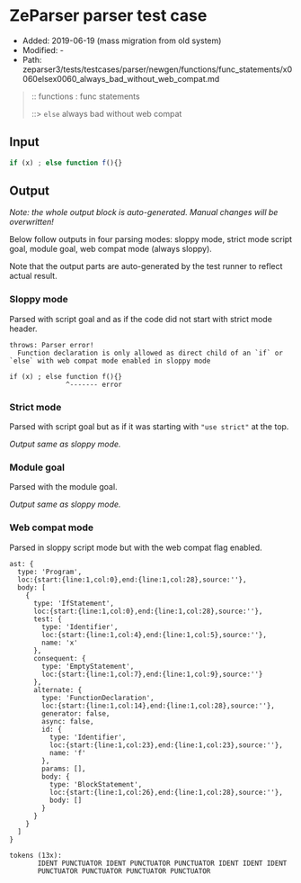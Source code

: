 # ZeParser parser test case

- Added: 2019-06-19 (mass migration from old system)
- Modified: -
- Path: zeparser3/tests/testcases/parser/newgen/functions/func_statements/x0060elsex0060_always_bad_without_web_compat.md

> :: functions : func statements
>
> ::> `else` always bad without web compat

## Input

`````js
if (x) ; else function f(){}
`````

## Output

_Note: the whole output block is auto-generated. Manual changes will be overwritten!_

Below follow outputs in four parsing modes: sloppy mode, strict mode script goal, module goal, web compat mode (always sloppy).

Note that the output parts are auto-generated by the test runner to reflect actual result.

### Sloppy mode

Parsed with script goal and as if the code did not start with strict mode header.

`````
throws: Parser error!
  Function declaration is only allowed as direct child of an `if` or `else` with web compat mode enabled in sloppy mode

if (x) ; else function f(){}
              ^------- error
`````

### Strict mode

Parsed with script goal but as if it was starting with `"use strict"` at the top.

_Output same as sloppy mode._

### Module goal

Parsed with the module goal.

_Output same as sloppy mode._

### Web compat mode

Parsed in sloppy script mode but with the web compat flag enabled.

`````
ast: {
  type: 'Program',
  loc:{start:{line:1,col:0},end:{line:1,col:28},source:''},
  body: [
    {
      type: 'IfStatement',
      loc:{start:{line:1,col:0},end:{line:1,col:28},source:''},
      test: {
        type: 'Identifier',
        loc:{start:{line:1,col:4},end:{line:1,col:5},source:''},
        name: 'x'
      },
      consequent: {
        type: 'EmptyStatement',
        loc:{start:{line:1,col:7},end:{line:1,col:9},source:''}
      },
      alternate: {
        type: 'FunctionDeclaration',
        loc:{start:{line:1,col:14},end:{line:1,col:28},source:''},
        generator: false,
        async: false,
        id: {
          type: 'Identifier',
          loc:{start:{line:1,col:23},end:{line:1,col:23},source:''},
          name: 'f'
        },
        params: [],
        body: {
          type: 'BlockStatement',
          loc:{start:{line:1,col:26},end:{line:1,col:28},source:''},
          body: []
        }
      }
    }
  ]
}

tokens (13x):
       IDENT PUNCTUATOR IDENT PUNCTUATOR PUNCTUATOR IDENT IDENT IDENT
       PUNCTUATOR PUNCTUATOR PUNCTUATOR PUNCTUATOR
`````

